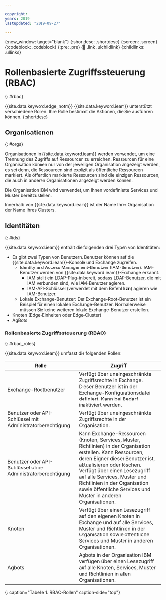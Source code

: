 ```yaml
---

copyright:
years: 2019
lastupdated: "2019-09-27"

---
```


{:new_window: target="blank"}
{:shortdesc: .shortdesc}
{:screen: .screen}
{:codeblock: .codeblock}
{:pre: .pre}
{:child: .link .ulchildlink}
{:childlinks: .ullinks}

# Rollenbasierte Zugriffssteuerung (RBAC)
{: #rbac}

{{site.data.keyword.edge_notm}} {{site.data.keyword.ieam}} unterstützt verschiedene Rollen. Ihre Rolle bestimmt die Aktionen, die Sie ausführen können.
{:shortdesc}

## Organisationen
{: #orgs}

Organisationen in {{site.data.keyword.ieam}} werden verwendet, um eine Trennung des Zugriffs auf Ressourcen zu erreichen. Ressourcen für eine Organisation können nur von der jeweiligen Organisation angezeigt werden, es sei denn, die Ressourcen sind explizit als öffentliche Ressourcen markiert. Als öffentlich markierte Ressourcen sind die einzigen Ressourcen, die auch in anderen Organisationen angezeigt werden können. 

Die Organisation IBM wird verwendet, um Ihnen vordefinierte Services und Muster bereitzustellen.

Innerhalb von {{site.data.keyword.ieam}} ist der Name Ihrer Organisation der Name Ihres Clusters. 

## Identitäten
{: #ids}

{{site.data.keyword.ieam}} enthält die folgenden drei Typen von Identitäten: 

* Es gibt zwei Typen von Benutzern. Benutzer können auf die {{site.data.keyword.ieam}}-Konsole und Exchange zugreifen.
  * Identity and Access Management-Benutzer (IAM-Benutzer). IAM-Benutzer werden von {{site.data.keyword.ieam}}-Exchange erkannt.
    * IAM stellt ein LDAP-Plug-in bereit, sodass LDAP-Benutzer, die mit IAM verbunden sind, wie IAM-Benutzer agieren.
    * IAM-API-Schlüssel (verwendet mit dem Befehl **hzn**) agieren wie IAM-Benutzer.
  * Lokale Exchange-Benutzer: Der Exchange-Root-Benutzer ist ein Beispiel für einen lokalen Exchange-Benutzer. Normalerweise müssen Sie keine weiteren lokale Exchange-Benutzer erstellen.
* Knoten (Edge-Einheiten oder Edge-Cluster)
* AgBots

### Rollenbasierte Zugriffssteuerung (RBAC)
{: #rbac_roles}

{{site.data.keyword.ieam}} umfasst die folgenden Rollen:

| **Rolle**    | **Zugriff**    |  
|---------------|--------------------|
| Exchange-Rootbenutzer | Verfügt über uneingeschränkte Zugriffsrechte in Exchange. Dieser Benutzer ist in der Exchange-Konfigurationsdatei definiert. Kann bei Bedarf inaktiviert werden. |
| Benutzer oder API-Schlüssel mit Administratorberechtigung | Verfügt über uneingeschränkte Zugriffsrechte in der Organisation. |
| Benutzer oder API-Schlüssel ohne Administratorberechtigung | Kann Exchange-Ressourcen (Knoten, Services, Muster, Richtlinien) in der Organisation erstellen. Kann Ressourcen, deren Eigner dieser Benutzer ist, aktualisieren oder löschen. Verfügt über einen Lesezugriff auf alle Services, Muster und Richtlinien in der Organisation sowie öffentliche Services und Muster in anderen Organisationen. |
| Knoten | Verfügt über einen Lesezugriff auf den eigenen Knoten in Exchange und auf alle Services, Muster und Richtlinien in der Organisation sowie öffentliche Services und Muster in anderen Organisationen. |
|Agbots| Agbots in der Organisation IBM verfügen über einen Lesezugriff auf alle Knoten, Services, Muster und Richtlinien in allen Organisationen. |
{: caption="Tabelle 1. RBAC-Rollen" caption-side="top"}
